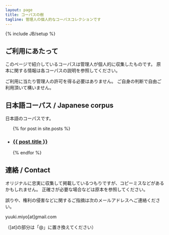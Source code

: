 ```yaml
---
layout: page
title: コーパスの樹
tagline: 管理人の個人的なコーパスコレクションです
---
```

{% include JB/setup %}


## ご利用にあたって


このページで紹介しているコーパスは管理人が個人的に収集したものです。
原本に関する情報は各コーパスの説明を参照してください。

ご利用に当たり管理人の許可を得る必要はありません。
ご自身の判断で自由ご利用頂いて構いません。


## 日本語コーパス / Japanese corpus


日本語のコーパスです。

<ul class="posts">
  {% for post in site.posts %}
    <li><h3><a href="{{ BASE_PATH }}{{ post.url }}">{{ post.title }}</a></h3></li>
  {% endfor %}
</ul>


## 連絡 / Contact


オリジナルに忠実に収集して掲載しているつもりですが、コピーミスなどがあるかもしれません。
正確さが必要な場合などは原本を参照してください。

誤りや、権利の侵害などに関するご指摘は次のメールアドレスへご連絡ください。

yuuki.miyo[at]gmail.com

（[at]の部分は「@」に置き換えてください）

